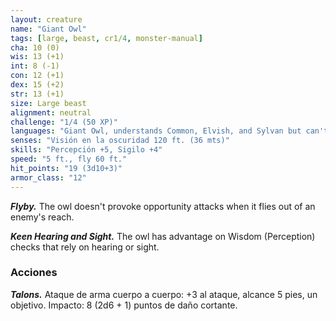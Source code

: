 ```yaml
---
layout: creature
name: "Giant Owl"
tags: [large, beast, cr1/4, monster-manual]
cha: 10 (0)
wis: 13 (+1)
int: 8 (-1)
con: 12 (+1)
dex: 15 (+2)
str: 13 (+1)
size: Large beast
alignment: neutral
challenge: "1/4 (50 XP)"
languages: "Giant Owl, understands Common, Elvish, and Sylvan but can't speak"
senses: "Visión en la oscuridad 120 ft. (36 mts)"
skills: "Percepción +5, Sigilo +4"
speed: "5 ft., fly 60 ft."
hit_points: "19 (3d10+3)"
armor_class: "12"
---
```


***Flyby.*** The owl doesn't provoke opportunity attacks when it flies out of an enemy's reach.

***Keen Hearing and Sight.*** The owl has advantage on Wisdom (Perception) checks that rely on hearing or sight.

### Acciones

***Talons.*** Ataque de arma cuerpo a cuerpo: +3 al ataque, alcance 5 pies, un objetivo. Impacto: 8 (2d6 + 1) puntos de daño cortante.